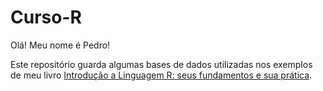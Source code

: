 # Curso-R

Olá! Meu nome é Pedro!

Este repositório guarda algumas bases de dados utilizadas nos exemplos de meu livro [Introdução a Linguagem R: seus fundamentos e sua prática](https://pedropark99.github.io/Introducao_R/).
